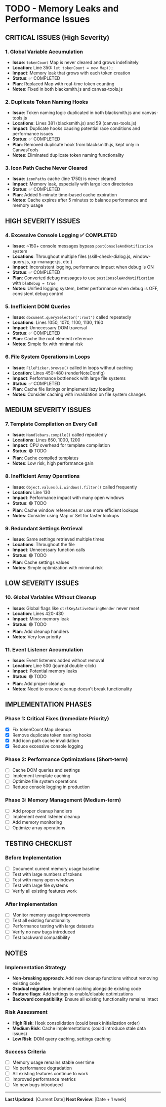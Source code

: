 # TODO - Memory Leaks and Performance Issues

## CRITICAL ISSUES (High Severity)

### 1. Global Variable Accumulation
- **Issue**: `tokenCount` Map is never cleared and grows indefinitely
- **Location**: Line 350: `let tokenCount = new Map();`
- **Impact**: Memory leak that grows with each token creation
- **Status**: ✅ COMPLETED
- **Plan**: Replaced Map with real-time token counting
- **Notes**: Fixed in both blacksmith.js and canvas-tools.js

### 2. Duplicate Token Naming Hooks
- **Issue**: Token naming logic duplicated in both blacksmith.js and canvas-tools.js
- **Locations**: Lines 381 (blacksmith.js) and 59 (canvas-tools.js)
- **Impact**: Duplicate hooks causing potential race conditions and performance issues
- **Status**: ✅ COMPLETED
- **Plan**: Removed duplicate hook from blacksmith.js, kept only in CanvasTools
- **Notes**: Eliminated duplicate token naming functionality

### 3. Icon Path Cache Never Cleared
- **Issue**: `iconPaths` cache (line 1750) is never cleared
- **Impact**: Memory leak, especially with large icon directories
- **Status**: ✅ COMPLETED
- **Plan**: Added 5-minute time-based cache expiration
- **Notes**: Cache expires after 5 minutes to balance performance and memory usage

## HIGH SEVERITY ISSUES

### 4. Excessive Console Logging ✅ COMPLETED
- **Issue**: ~150+ console messages bypass `postConsoleAndNotification` system
- **Locations**: Throughout multiple files (skill-check-dialog.js, window-query.js, xp-manager.js, etc.)
- **Impact**: Inconsistent logging, performance impact when debug is ON
- **Status**: ✅ COMPLETED
- **Plan**: Converted debug messages to use `postConsoleAndNotification` with `blnDebug = true`
- **Notes**: Unified logging system, better performance when debug is OFF, consistent debug control

### 5. Inefficient DOM Queries
- **Issue**: `document.querySelector(':root')` called repeatedly
- **Locations**: Lines 1050, 1070, 1100, 1130, 1160
- **Impact**: Unnecessary DOM traversal
- **Status**: ✅ COMPLETED
- **Plan**: Cache the root element reference
- **Notes**: Simple fix with minimal risk

### 6. File System Operations in Loops
- **Issue**: `FilePicker.browse()` called in loops without caching
- **Location**: Lines 450-480 (renderNoteConfig)
- **Impact**: Performance bottleneck with large file systems
- **Status**: ✅ COMPLETED
- **Plan**: Cache file listings or implement lazy loading
- **Notes**: Consider caching with invalidation on file system changes

## MEDIUM SEVERITY ISSUES

### 7. Template Compilation on Every Call
- **Issue**: `Handlebars.compile()` called repeatedly
- **Locations**: Lines 650, 1000, 1200
- **Impact**: CPU overhead for template compilation
- **Status**: 🟢 TODO
- **Plan**: Cache compiled templates
- **Notes**: Low risk, high performance gain

### 8. Inefficient Array Operations
- **Issue**: `Object.values(ui.windows).filter()` called frequently
- **Location**: Line 130
- **Impact**: Performance impact with many open windows
- **Status**: 🟢 TODO
- **Plan**: Cache window references or use more efficient lookups
- **Notes**: Consider using Map or Set for faster lookups

### 9. Redundant Settings Retrieval
- **Issue**: Same settings retrieved multiple times
- **Locations**: Throughout the file
- **Impact**: Unnecessary function calls
- **Status**: 🟢 TODO
- **Plan**: Cache settings values
- **Notes**: Simple optimization with minimal risk

## LOW SEVERITY ISSUES

### 10. Global Variables Without Cleanup
- **Issue**: Global flags like `ctrlKeyActiveDuringRender` never reset
- **Location**: Lines 420-430
- **Impact**: Minor memory leak
- **Status**: 🟢 TODO
- **Plan**: Add cleanup handlers
- **Notes**: Very low priority

### 11. Event Listener Accumulation
- **Issue**: Event listeners added without removal
- **Location**: Line 500 (journal double-click)
- **Impact**: Potential memory leaks
- **Status**: 🟢 TODO
- **Plan**: Add proper cleanup
- **Notes**: Need to ensure cleanup doesn't break functionality

## IMPLEMENTATION PHASES

### Phase 1: Critical Fixes (Immediate Priority)
- [x] Fix tokenCount Map cleanup
- [x] Remove duplicate token naming hooks
- [x] Add icon path cache invalidation
- [x] Reduce excessive console logging

### Phase 2: Performance Optimizations (Short-term)
- [ ] Cache DOM queries and settings
- [ ] Implement template caching
- [ ] Optimize file system operations
- [ ] Reduce console logging in production

### Phase 3: Memory Management (Medium-term)
- [ ] Add proper cleanup handlers
- [ ] Implement event listener cleanup
- [ ] Add memory monitoring
- [ ] Optimize array operations

## TESTING CHECKLIST

### Before Implementation
- [ ] Document current memory usage baseline
- [ ] Test with large numbers of tokens
- [ ] Test with many open windows
- [ ] Test with large file systems
- [ ] Verify all existing features work

### After Implementation
- [ ] Monitor memory usage improvements
- [ ] Test all existing functionality
- [ ] Performance testing with large datasets
- [ ] Verify no new bugs introduced
- [ ] Test backward compatibility

## NOTES

### Implementation Strategy
- **Non-breaking approach**: Add new cleanup functions without removing existing code
- **Gradual migration**: Implement caching alongside existing code
- **Feature flags**: Add settings to enable/disable optimizations
- **Backward compatibility**: Ensure all existing functionality remains intact

### Risk Assessment
- **High Risk**: Hook consolidation (could break initialization order)
- **Medium Risk**: Cache implementations (could introduce stale data issues)
- **Low Risk**: DOM query caching, settings caching

### Success Criteria
- [ ] Memory usage remains stable over time
- [ ] No performance degradation
- [ ] All existing features continue to work
- [ ] Improved performance metrics
- [ ] No new bugs introduced

---

**Last Updated**: [Current Date]
**Next Review**: [Date + 1 week] 